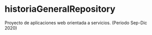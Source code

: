 # historiaGeneralRepository
Proyecto de aplicaciones web orientada a servicios. (Periodo Sep-Dic 2020)
